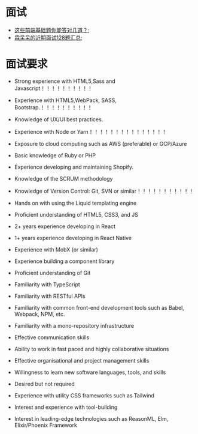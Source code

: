 # 面试

- [这些前端基础题你能答对几道？](https://juejin.im/post/5ee03947e51d457889262921);
- [霖呆呆的近期面试128题汇总](https://juejin.im/post/5eb55ceb6fb9a0436748297d);




# 面试要求

- Strong experience with HTML5,Sass and Javascript！！！！！！！！！！
- Experience with HTML5,WebPack, SASS, Bootstrap.！！！！！！！！！！
- Knowledge of UX/UI best practices.
- Experience with Node or Yarn！！！！！！！！！！！！！！！
- Exposure to cloud computing such as AWS (preferable) or GCP/Azure
- Basic knowledge of Ruby or PHP
- Experience developing and maintaining Shopify.
- Knowledge of the SCRUM methodology
- Knowledge of Version Control: Git, SVN or similar！！！！！！！！！！！
- Hands on with using the Liquid templating engine
- Proficient understanding of HTML5, CSS3, and JS

- 2+ years experience developing in React

- 1+ years experience developing in React Native

- Experience with MobX (or similar)

- Experience building a component library

- Proficient understanding of Git

- Familiarity with TypeScript

- Familiarity with RESTful APIs

- Familiarity with common front-end development tools such as Babel, Webpack, NPM, etc.

- Familiarity with a mono-repository infrastructure

- Effective communication skills

- Ability to work in fast paced and highly collaborative situations

- Effective organisational and project management skills

- Willingness to learn new software languages, tools, and skills

- Desired but not required

- Experience with utility CSS frameworks such as Tailwind

- Interest and experience with tool-building

- Interest in leading-edge technologies such as ReasonML, Elm, Elixir/Phoenix Framework
